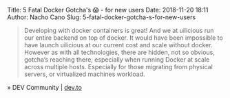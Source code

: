 Title: 5 Fatal Docker Gotcha's 😱 - for new users
Date: 2018-11-20 18:11
Author: Nacho Cano
Slug: 5-fatal-docker-gotcha-s-for-new-users

> Developing with docker containers is great! And we at uilicious run our
> entire backend on top of docker. It would have been impossible to have
> launch uilicious at our current cost and scale without docker. However as
> with all technologies, there are hidden, not so obvious, gotcha’s reaching
> there, especially when running Docker at scale across multiple hosts.
> Especially for those migrating from physical servers, or virtualized
> machines workload.

» DEV Community | [dev.to][]

  [dev.to]: https://dev.to/uilicious/5-fatal-docker-gotchas----for-new-users-2o87
    "5 Fatal Docker Gotcha's 😱 - for new users"
